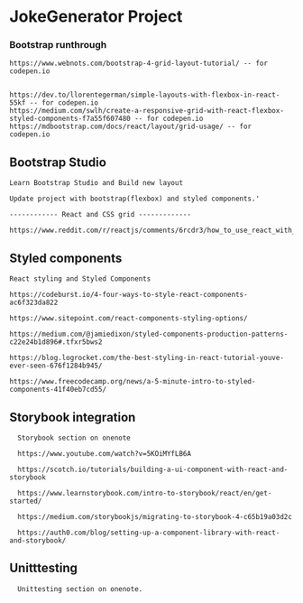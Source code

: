 # JokeGenerator Project



### Bootstrap runthrough

    https://www.webnots.com/bootstrap-4-grid-layout-tutorial/ -- for codepen.io


    https://dev.to/llorentegerman/simple-layouts-with-flexbox-in-react-55kf -- for codepen.io
    https://medium.com/swlh/create-a-responsive-grid-with-react-flexbox-styled-components-f7a55f607480 -- for codepen.io
    https://mdbootstrap.com/docs/react/layout/grid-usage/ -- for codepen.io



## Bootstrap Studio

    Learn Bootstrap Studio and Build new layout

    Update project with bootstrap(flexbox) and styled components.'

    ------------ React and CSS grid -------------

    https://www.reddit.com/r/reactjs/comments/6rcdr3/how_to_use_react_with_css_grid/


## Styled components

    React styling and Styled Components

    https://codeburst.io/4-four-ways-to-style-react-components-ac6f323da822

    https://www.sitepoint.com/react-components-styling-options/

    https://medium.com/@jamiedixon/styled-components-production-patterns-c22e24b1d896#.tfxr5bws2

    https://blog.logrocket.com/the-best-styling-in-react-tutorial-youve-ever-seen-676f1284b945/

    https://www.freecodecamp.org/news/a-5-minute-intro-to-styled-components-41f40eb7cd55/




## Storybook integration

      Storybook section on onenote

      https://www.youtube.com/watch?v=5KOiMYfLB6A

      https://scotch.io/tutorials/building-a-ui-component-with-react-and-storybook

      https://www.learnstorybook.com/intro-to-storybook/react/en/get-started/

      https://medium.com/storybookjs/migrating-to-storybook-4-c65b19a03d2c

      https://auth0.com/blog/setting-up-a-component-library-with-react-and-storybook/


## Unitttesting

      Unittesting section on onenote.



